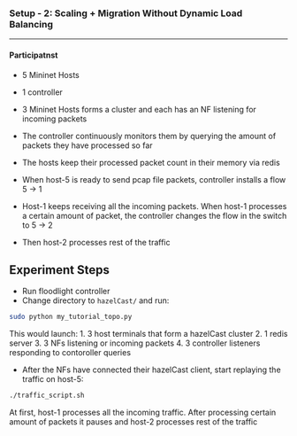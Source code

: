 ### Setup - 2: Scaling + Migration Without Dynamic Load Balancing
-----------------------------------------------------------------

#### Participatnst

- 5 Mininet Hosts
- 1 controller


- 3 Mininet Hosts forms a cluster and each has an NF listening for incoming packets
- The controller continuously monitors them by querying the amount of packets they have processed so far
- The hosts keep their processed packet count in their memory via redis
- When host-5 is ready to send pcap file packets, controller installs a flow  5 -> 1
- Host-1 keeps receiving all the incoming packets. When host-1 processes a certain amount of packet, the controller changes the flow in the switch to 5 -> 2
- Then host-2 processes rest of the traffic


Experiment Steps
------------------

- Run floodlight controller
- Change directory to `hazelCast/` and run:

```bash
sudo python my_tutorial_topo.py
```
This would launch:
	1. 3 host terminals that form a hazelCast cluster
	2. 1 redis server
	3. 3 NFs listening or incoming packets
	4. 3 controller listeners responding to contoroller queries

- After the NFs have connected their hazelCast client, start replaying the traffic on host-5:

```bash
./traffic_script.sh
```

At first, host-1 processes all the incoming traffic. After processing certain amount of packets it pauses and host-2 processes rest of the traffic


